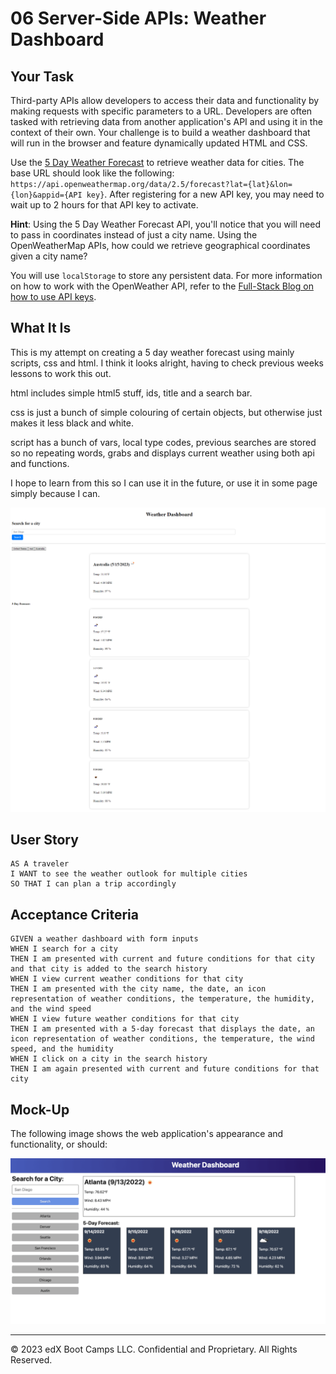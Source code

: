 # 06 Server-Side APIs: Weather Dashboard

## Your Task

Third-party APIs allow developers to access their data and functionality by making requests with specific parameters to a URL. Developers are often tasked with retrieving data from another application's API and using it in the context of their own. Your challenge is to build a weather dashboard that will run in the browser and feature dynamically updated HTML and CSS.

Use the [5 Day Weather Forecast](https://openweathermap.org/forecast5) to retrieve weather data for cities. The base URL should look like the following: `https://api.openweathermap.org/data/2.5/forecast?lat={lat}&lon={lon}&appid={API key}`. After registering for a new API key, you may need to wait up to 2 hours for that API key to activate.

**Hint**: Using the 5 Day Weather Forecast API, you'll notice that you will need to pass in coordinates instead of just a city name. Using the OpenWeatherMap APIs, how could we retrieve geographical coordinates given a city name?

You will use `localStorage` to store any persistent data. For more information on how to work with the OpenWeather API, refer to the [Full-Stack Blog on how to use API keys](https://coding-boot-camp.github.io/full-stack/apis/how-to-use-api-keys).

## What It Is

This is my attempt on creating a 5 day weather forecast using mainly scripts, css and html.
I think it looks alright, having to check previous weeks lessons to work this out.

html includes simple html5 stuff, ids, title and a search bar.

css is just a bunch of simple colouring of certain objects, but otherwise just makes it less black and white.

script has a bunch of vars, local type codes, previous searches are stored so no repeating words, grabs and displays current weather using both api and functions.

I hope to learn from this so I can use it in the future, or use it in some page simply because I can.

![The weather app I made](./Assets/Page1.png)

## User Story

```
AS A traveler
I WANT to see the weather outlook for multiple cities
SO THAT I can plan a trip accordingly
```

## Acceptance Criteria

```
GIVEN a weather dashboard with form inputs
WHEN I search for a city
THEN I am presented with current and future conditions for that city and that city is added to the search history
WHEN I view current weather conditions for that city
THEN I am presented with the city name, the date, an icon representation of weather conditions, the temperature, the humidity, and the wind speed
WHEN I view future weather conditions for that city
THEN I am presented with a 5-day forecast that displays the date, an icon representation of weather conditions, the temperature, the wind speed, and the humidity
WHEN I click on a city in the search history
THEN I am again presented with current and future conditions for that city
```

## Mock-Up

The following image shows the web application's appearance and functionality, or should:

![The weather app includes a search option, a list of cities, and a five-day forecast and current weather conditions for Atlanta.](./Assets/06-server-side-apis-homework-demo.png)

- - -
© 2023 edX Boot Camps LLC. Confidential and Proprietary. All Rights Reserved.
